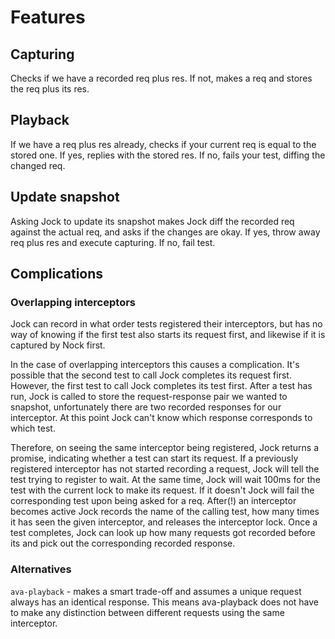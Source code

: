 # Features

## Capturing
Checks if we have a recorded req plus res. If not, makes a req and stores the req plus its res.

## Playback
If we have a req plus res already, checks if your current req is equal to the stored one. If yes, replies with the stored res. If no, fails your test, diffing the changed req.

## Update snapshot
Asking Jock to update its snapshot makes Jock diff the recorded req against the actual req, and asks if the changes are okay. If yes, throw away req plus res and execute capturing. If no, fail test.

## Complications

### Overlapping interceptors
Jock can record in what order tests registered their interceptors, but has no way of knowing if the first test also starts its request first, and likewise if it is captured by Nock first.

In the case of overlapping interceptors this causes a complication. It's possible that the second test to call Jock completes its request first. However, the first test to call Jock completes its test first. After a test has run, Jock is called to store the request-response pair we wanted to snapshot, unfortunately there are two recorded responses for our interceptor. At this point Jock can't know which response corresponds to which test.

Therefore, on seeing the same interceptor being registered, Jock returns a promise, indicating whether a test can start its request. If a previously registered interceptor has not started recording a request, Jock will tell the test trying to register to wait. At the same time, Jock will wait 100ms for the test with the current lock to make its request. If it doesn't Jock will fail the corresponding test upon being asked for a req. After(!) an interceptor becomes active Jock records the name of the calling test, how many times it has seen the given interceptor, and releases the interceptor lock. Once a test completes, Jock can look up how many requests got recorded before its and pick out the corresponding recorded response.

### Alternatives
`ava-playback` - makes a smart trade-off and assumes a unique request always has an identical response. This means ava-playback does not have to make any distinction between different requests using the same interceptor.
